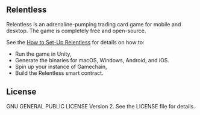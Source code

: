 ## Relentless

Relentless is an adrenaline-pumping trading card game for mobile and desktop. The game is completely free and open-source.

See the [How to Set-Up Relentless](https://loomx.io/developers/en/relentless.htm) for details on how to:

- Run the game in Unity,
- Generate the binaries for macOS, Windows, Android, and iOS.
- Spin up your instance of Gamechain,
- Build the Relentless smart contract.

## License

GNU GENERAL PUBLIC LICENSE Version 2. See the LICENSE file for details.
